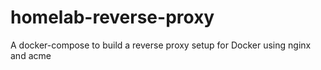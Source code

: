 # homelab-reverse-proxy
A docker-compose to build a reverse proxy setup for Docker using nginx and acme
